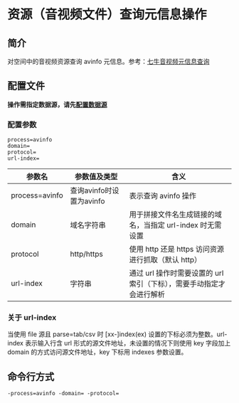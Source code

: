 # 资源（音视频文件）查询元信息操作

## 简介
对空间中的音视频资源查询 avinfo 元信息。参考：[七牛音视频元信息查询](https://developer.qiniu.com/dora/manual/1247/audio-and-video-metadata-information-avinfo)  

## 配置文件
**操作需指定数据源，请先[配置数据源](../docs/datasource.md)**  

### 配置参数
```
process=avinfo 
domain=
protocol=
url-index=
```  
|参数名|参数值及类型 | 含义|  
|-----|-------|-----|  
|process=avinfo| 查询avinfo时设置为avinfo| 表示查询 avinfo 操作|  
|domain| 域名字符串| 用于拼接文件名生成链接的域名，当指定 url-index 时无需设置|  
|protocol| http/https| 使用 http 还是 https 访问资源进行抓取（默认 http）|  
|url-index| 字符串| 通过 url 操作时需要设置的 url 索引（下标），需要手动指定才会进行解析|  

### 关于 url-index
当使用 file 源且 parse=tab/csv 时 [xx-]index(ex) 设置的下标必须为整数。url-index 表示输入行含 url 形式的源文件地址，未设置的情况下则使用
key 字段加上 domain 的方式访问源文件地址，key 下标用 indexes 参数设置。  

## 命令行方式
```
-process=avinfo -domain= -protocol=
```
